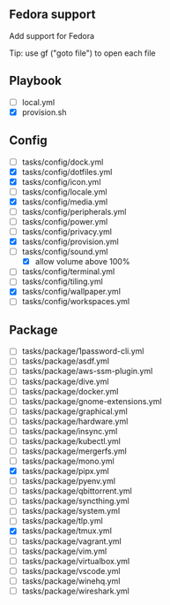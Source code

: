 ## Fedora support
Add support for Fedora

Tip: use gf ("goto file") to open each file

## Playbook
- [ ] local.yml
- [x] provision.sh

## Config
- [ ] tasks/config/dock.yml
- [x] tasks/config/dotfiles.yml
- [x] tasks/config/icon.yml
- [ ] tasks/config/locale.yml
- [x] tasks/config/media.yml
- [ ] tasks/config/peripherals.yml
- [ ] tasks/config/power.yml
- [ ] tasks/config/privacy.yml
- [x] tasks/config/provision.yml
- [ ] tasks/config/sound.yml
    - [x] allow volume above 100%
- [ ] tasks/config/terminal.yml
- [ ] tasks/config/tiling.yml
- [x] tasks/config/wallpaper.yml
- [ ] tasks/config/workspaces.yml

## Package
- [ ] tasks/package/1password-cli.yml
- [ ] tasks/package/asdf.yml
- [ ] tasks/package/aws-ssm-plugin.yml
- [ ] tasks/package/dive.yml
- [ ] tasks/package/docker.yml
- [ ] tasks/package/gnome-extensions.yml
- [ ] tasks/package/graphical.yml
- [ ] tasks/package/hardware.yml
- [ ] tasks/package/insync.yml
- [ ] tasks/package/kubectl.yml
- [ ] tasks/package/mergerfs.yml
- [ ] tasks/package/mono.yml
- [x] tasks/package/pipx.yml
- [ ] tasks/package/pyenv.yml
- [ ] tasks/package/qbittorrent.yml
- [ ] tasks/package/syncthing.yml
- [ ] tasks/package/system.yml
- [ ] tasks/package/tlp.yml
- [x] tasks/package/tmux.yml
- [ ] tasks/package/vagrant.yml
- [ ] tasks/package/vim.yml
- [ ] tasks/package/virtualbox.yml
- [ ] tasks/package/vscode.yml
- [ ] tasks/package/winehq.yml
- [ ] tasks/package/wireshark.yml
